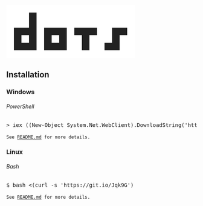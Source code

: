 <img src="https://raw.githubusercontent.com/cy6x/dotfiles/29785e47bc1c68a51ffe0b24ae76f3bf2920958d/dots.svg">

<h2>Installation</h2>

<h3>Windows</h3>
<h6>PowerShell</h6>
<pre lang="powershell">> iex ((New-Object System.Net.WebClient).DownloadString('https://git.io/Jqk6z'))</pre>
<code>See <a href="https://github.com/cy6x/dotfiles/blob/main/Windows/README.md">README.md</a> for more details.</code>

<h3>Linux</h3>
<h6>Bash</h6>
<pre lang="bash">$ bash <(curl -s 'https://git.io/Jqk9G')</pre>
<code>See <a href="https://github.com/cy6x/dotfiles/blob/main/Linux/README.md">README.md</a> for more details.</code>
